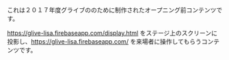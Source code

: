 これは２０１７年度グライブののために制作されたオープニング前コンテンツです。

https://glive-lisa.firebaseapp.com/display.html をステージ上のスクリーンに投影し、https://glive-lisa.firebaseapp.com/ を来場者に操作してもらうコンテンツです。

